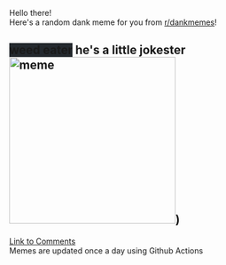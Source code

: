 Hello there! <br>Here's a random dank meme for you from [r/dankmemes](https://reddit.com/r/dankmemes)!<br>
## <span style="background-color: #24292e">weed eater</span> he's a little jokester<br><img src="https://i.redd.it/co5vy7fat9j51.jpg" alt="meme" width="300"/>)<br>
[Link to Comments](https://reddit.com/r/dankmemes/comments/igrw97/hes_a_little_jokester/)<br>
Memes are updated once a day using Github Actions